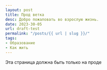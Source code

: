 ```yaml
---
layout: post
title: Прод ветка
desc: Добро пожаловать во взрослую жизнь.
date: 2023-30-05
url: draft-test
permalink: "/posts/{{ url | slug }}/"
tags:
- Образование
- Как жить
---
```


Эта страница  должна быть только на проде